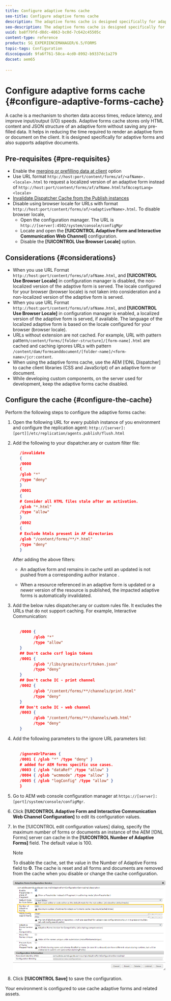```yaml
---
title: Configure adaptive forms cache
seo-title: Configure adaptive forms cache
description: The adaptive forms cache is designed specifically for adaptive forms and documents. It caches adaptive forms and adaptive documents with the objective of reducing the time required to render an adaptive form or document on the client. 
seo-description: The adaptive forms cache is designed specifically for adaptive forms and documents. It caches adaptive forms and adaptive documents with the objective of reducing the time required to render an adaptive form or document on the client. 
uuid: ba8f79fd-d8dc-4863-bc0d-7c642c45505c
content-type: reference
products: SG_EXPERIENCEMANAGER/6.5/FORMS
topic-tags: Configuration
discoiquuid: 9fa6f761-58ca-4cd0-8992-b9337dc1a279
docset: aem65

---
```


# Configure adaptive forms cache {#configure-adaptive-forms-cache}

A cache is a mechanism to shorten data access times, reduce latency, and improve input/output (I/O) speeds. Adaptive forms cache stores only HTML content and JSON structure of an adaptive form without saving any pre-filled data. It helps in reducing the time required to render an adaptive form or document on the client. It is designed specifically for adaptive forms and also supports adaptive documents.

## Pre-requisites {#pre-requisites}

* Enable the [merging or prefilling data at client](prepopulate-adaptive-form-fields.md#prefill-at-client) option
* Use URL format `http://host:port/content/forms/af/<afName>.<locale>.html` to request a localized version of an adaptive form instead of `http://host:port/content/forms/af/afName.html?afAcceptLang=<locale>`
* [Invalidate Dispatcher Cache from the Publish instances](https://docs.adobe.com/content/help/en/experience-manager-dispatcher/using/configuring/page-invalidate.html)
* Disable using browser locale for URLs with format `http://host:port/content/forms/af/<adaptivefName>.html`. To disable browser locale,
  * Open the configuration manager. The URL is `http://[server]:4502/system/console/configMgr `
  * Locate and open the **[!UICONTROL Adaptive Form and Interactive Communication Web Channel]** configuration.
  * Disable the **[!UICONTROL Use Browser Locale]** option.

## Considerations {#considerations}

* When you use URL Format `http://host:port/content/forms/af/afName.html`, and **[!UICONTROL Use Browser Locale]** in configuration manager is disabled, the non-localized version of the adaptive form is served. The locale configured for your browser (browser locale) is not taken into consideration and a non-localized version of the adaptive form is served.
* When you use URL Format `http://host:port/content/forms/af/afName.html`, and **[!UICONTROL Use Browser Locale]** in configuration manager is enabled, a localized version of the adaptive form is served, if available. The language of the localized adaptive form is based on the locale configured for your browser (browser locale).
* URLs without extension are not cached. For example, URL with pattern  pattern`/content/forms/[folder-structure]/[form-name].html` are cached and caching ignores URLs with pattern `/content/dam/formsanddocument/[folder-name]/<form-name>/jcr:content`.
* When using the adaptive forms cache, use the AEM [!DNL Dispatcher] to cache client libraries (CSS and JavaScript) of an adaptive form or document.
* While developing custom components, on the server used for development, keep the adaptive forms cache disabled.


## Configure the cache {#configure-the-cache}

Perform the following steps to configure the adaptive forms cache:

1. Open the following URL for every publish instance of you environment and configure the replication agent:
   `http://[server]:[port]]/etc/replication/agents.publish/flush.html`

1. Add the following to your dispatcher.any or custom filter file:

   ```JSON
      /invalidate
      {
      /0000
      {
      /glob "*"
      /type "deny"
      }
      /0001
      {
      # Consider all HTML files stale after an activation.
      /glob "*.html"
      /type "allow"
      }
      /0002
      {
      # Exclude htmls present in AF directories
      /glob "/content/forms/**/*.html"
      /type "deny"
      }

   ```

   After adding the above filters:

   * An adaptive form and remains in cache until an updated is not pushed from a corresponding author instance .

   * When a resource referenced in an adaptive form is updated or a newer version of the resource is published, the impacted adaptive forms is automatically invalidated.  

1. Add the below rules dispatcher.any or custom rules file. It excludes the URLs that do not support caching. For example, Interactive Communication:

   ``` JSON

      /0000 {
            /glob "*"
            /type "allow"
      }
      ## Don't cache csrf login tokens
      /0001 {
            /glob "/libs/granite/csrf/token.json"
            /type "deny"
      }
      ## Don't cache IC - print channel
      /0002 {
            /glob "/content/forms/**/channels/print.html"
            /type "deny"
      }
      ## Don't cache IC - web channel
      /0003 {
            /glob "/content/forms/**/channels/web.html"
            /type "deny"
      }

   ```

1. Add the following parameters to the ignore URL parameters list: 

   ``` JSON

      /ignoreUrlParams {
      /0001 { /glob "*" /type "deny" }
      # added for AEM forms specific use cases.
      /0003 { /glob "dataRef" /type "allow" }
      /0004 { /glob "wcmmode" /type "allow" }
      /0005 { /glob "logConfig" /type "allow" }
      }
   ```  

1. Go to AEM web console configuration manager at `https://[server]:[port]/system/console/configMgr`.
1. Click **[!UICONTROL Adaptive Form and Interactive Communication Web Channel Configuration]** to edit its configuration values.
1. In the [!UICONTROL edit configuration values] dialog, specify the maximum number of forms or documents an instance of the AEM [!DNL Forms] server can cache in the **[!UICONTROL Number of Adaptive Forms]** field. The default value is 100.

   >[!NOTE]
   >
   >To disable the cache, set the value in the Number of Adaptive Forms field to **0**. The cache is reset and all forms and documents are removed from the cache when you disable or change the cache configuration.

   ![Configuration dialog for adaptive forms HTML cache](assets/cache-configuration-edit.png)

1. Click **[!UICONTROL Save]** to save the configuration. 

Your environment is configured to use cache adaptive forms and related assets.